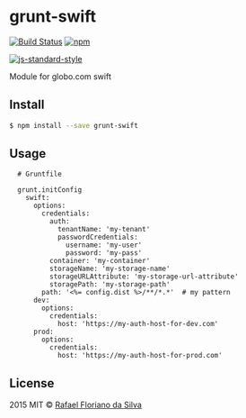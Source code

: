 # grunt-swift

[![Build Status][travis-image]][travis-url] [![npm][npm-image]][npm-url]

[travis-image]: https://travis-ci.org/rflorianobr/grunt-swift.svg?branch=master
[travis-url]: https://travis-ci.org/rflorianobr/grunt-swift
[npm-image]: https://img.shields.io/npm/v/grunt-swift.svg?style=flat
[npm-url]: https://npmjs.org/package/grunt-swift
[coveralls-image]: https://coveralls.io/repos/rflorianobr/grunt-swift/badge.svg
[coveralls-url]: https://coveralls.io/r/rflorianobr/grunt-swift

[![js-standard-style](https://cdn.rawgit.com/feross/standard/master/badge.svg)](https://github.com/feross/standard)

Module for globo.com swift

## Install

```sh
$ npm install --save grunt-swift
```

## Usage

```
  # Gruntfile

  grunt.initConfig
    swift:
      options:
        credentials:
          auth:
            tenantName: 'my-tenant'
            passwordCredentials:
              username: 'my-user'
              password: 'my-pass'
          container: 'my-container'
          storageName: 'my-storage-name'
          storageURLAttribute: 'my-storage-url-attribute'
          storagePath: 'my-storage-path'
        path: '<%= config.dist %>/**/*.*'  # my pattern
      dev:
        options:
          credentials:
            host: 'https://my-auth-host-for-dev.com'
      prod:
        options:
          credentials:
            host: 'https://my-auth-host-for-prod.com'
```


## License

2015 MIT © [Rafael Floriano da Silva]()
